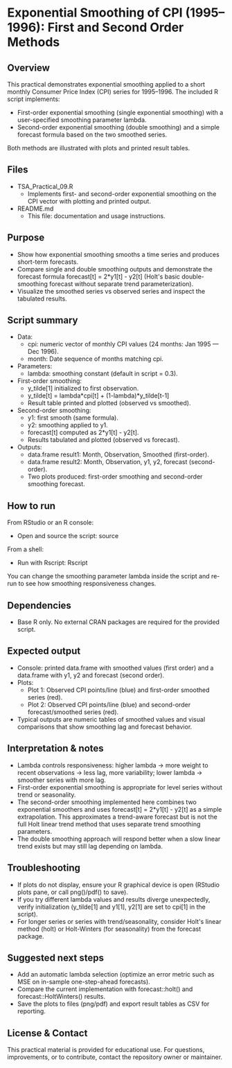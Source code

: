 # Exponential Smoothing of CPI (1995–1996): First and Second Order Methods

## Overview
This practical  demonstrates exponential smoothing applied to a short monthly Consumer Price Index (CPI) series for 1995–1996. The included R script  implements:

- First-order exponential smoothing (single exponential smoothing) with a user-specified smoothing parameter lambda.
- Second-order exponential smoothing (double smoothing) and a simple forecast formula based on the two smoothed series.

Both methods are illustrated with plots and printed result tables.

## Files
- TSA_Practical_09.R
  - Implements first- and second-order exponential smoothing on the CPI vector with plotting and printed output.
- README.md
  - This file: documentation and usage instructions.

## Purpose
- Show how exponential smoothing smooths a time series and produces short-term forecasts.
- Compare single and double smoothing outputs and demonstrate the forecast formula forecast[t] = 2*y1[t] - y2[t] (Holt's basic double-smoothing forecast without separate trend parameterization).
- Visualize the smoothed series vs observed series and inspect the tabulated results.

## Script summary 
- Data:
  - cpi: numeric vector of monthly CPI values (24 months: Jan 1995 — Dec 1996).
  - month: Date sequence of months matching cpi.
- Parameters:
  - lambda: smoothing constant (default in script = 0.3).
- First-order smoothing:
  - y_tilde[1] initialized to first observation.
  - y_tilde[t] = lambda*cpi[t] + (1-lambda)*y_tilde[t-1]
  - Result table printed and plotted (observed vs smoothed).
- Second-order smoothing:
  - y1: first smooth (same formula).
  - y2: smoothing applied to y1.
  - forecast[t] computed as 2*y1[t] - y2[t].
  - Results tabulated and plotted (observed vs forecast).
- Outputs:
  - data.frame result1: Month, Observation, Smoothed (first-order).
  - data.frame result2: Month, Observation, y1, y2, forecast (second-order).
  - Two plots produced: first-order smoothing and second-order smoothing forecast.

## How to run

From RStudio or an R console:
- Open and source the script:
  source

From a shell:
- Run with Rscript:
  Rscript 

You can change the smoothing parameter lambda inside the script and re-run to see how smoothing responsiveness changes.

## Dependencies
- Base R only. No external CRAN packages are required for the provided script.

## Expected output
- Console: printed data.frame with smoothed values (first order) and a data.frame with y1, y2 and forecast (second order).
- Plots:
  - Plot 1: Observed CPI points/line (blue) and first-order smoothed series (red).
  - Plot 2: Observed CPI points/line (blue) and second-order forecast/smoothed series (red).
- Typical outputs are numeric tables of smoothed values and visual comparisons that show smoothing lag and forecast behavior.

## Interpretation & notes
- Lambda controls responsiveness: higher lambda -> more weight to recent observations -> less lag, more variability; lower lambda -> smoother series with more lag.
- First-order exponential smoothing is appropriate for level series without trend or seasonality.
- The second-order smoothing implemented here combines two exponential smoothers and uses forecast[t] = 2*y1[t] - y2[t] as a simple extrapolation. This approximates a trend-aware forecast but is not the full Holt linear trend method that uses separate trend smoothing parameters.
- The double smoothing approach will respond better when a slow linear trend exists but may still lag depending on lambda.

## Troubleshooting
- If plots do not display, ensure your R graphical device is open (RStudio plots pane, or call png()/pdf() to save).
- If you try different lambda values and results diverge unexpectedly, verify initialization (y_tilde[1] and y1[1], y2[1] are set to cpi[1] in the script).
- For longer series or series with trend/seasonality, consider Holt's linear method (holt) or Holt-Winters (for seasonality) from the forecast package.

## Suggested next steps
- Add an automatic lambda selection (optimize an error metric such as MSE on in-sample one-step-ahead forecasts).
- Compare the current implementation with forecast::holt() and forecast::HoltWinters() results.
- Save the plots to files (png/pdf) and export result tables as CSV for reporting.

## License & Contact
This practical material is provided for educational use. For questions, improvements, or to contribute, contact the repository owner or maintainer.

```
